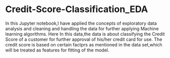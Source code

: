 # Credit-Score-Classification_EDA
In this Jupyter notebook,I have applied the concepts of exploratory data analysis and cleaning and handling the data for further applying 
Machine learning algorithms.
Here In this data,the data is about classifying the Credit Score of a customer for further approval of his/her credit card for use.
The credit score is based on certain factprs as mentioned in the data set,which will be treated as features for fitting of the model.
